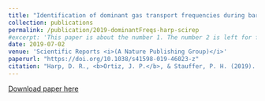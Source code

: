 ```yaml
---
title: "Identification of dominant gas transport frequencies during barometric pumping of fractured rock" 
collection: publications
permalink: /publication/2019-dominantFreqs-harp-scirep
#excerpt: 'This paper is about the number 1. The number 2 is left for future work.'
date: 2019-07-02 
venue: 'Scientific Reports <i>(A Nature Publishing Group)</i>'
paperurl: "https://doi.org/10.1038/s41598-019-46023-z" 
citation: "Harp, D. R., <b>Ortiz, J. P.</b>, & Stauffer, P. H. (2019). Identification of dominant gas transport frequencies during barometric pumping of fractured rock. <i>Scientific Reports</i>, 9(1), 1-9."
---
```

<!-- This paper is about the number 1. The number 2 is left for future work. -->

[Download paper here](https://www.nature.com/articles/s41598-019-46023-z#:~:text=it%20as%20inappropriate.-,Download%20PDF,-Sections)






